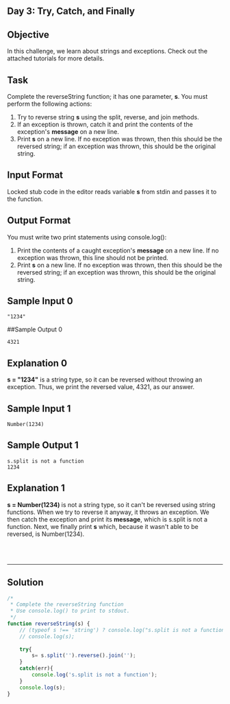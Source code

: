 ## Day 3: Try, Catch, and Finally
## Objective

In this challenge, we learn about strings and exceptions. Check out the attached tutorials for more details.


## Task

Complete the reverseString function; it has one parameter, **s**. You must perform the following actions:

1. Try to reverse string **s** using the split, reverse, and join methods.
2. If an exception is thrown, catch it and print the contents of the exception's **message** on a new line.
3. Print **s** on a new line. If no exception was thrown, then this should be the reversed string; if an exception was thrown, this should be the original string.

 
## Input Format

Locked stub code in the editor reads variable **s** from stdin and passes it to the function.


## Output Format

You must write two print statements using console.log():

1. Print the contents of a caught exception's **message** on a new line. If no exception was thrown, this line should not be printed.
2. Print **s** on a new line. If no exception was thrown, then this should be the reversed string; if an exception was thrown, this should be the original string.


## Sample Input 0

```
"1234"
```


##Sample Output 0

```
4321
```


## Explanation 0

**s = "1234"** is a string type, so it can be reversed without throwing an exception. Thus, we print the reversed value, 4321, as our answer.


## Sample Input 1

```
Number(1234)
```


## Sample Output 1

```
s.split is not a function
1234
```


## Explanation 1

**s = Number(1234)** is not a string type, so it can't be reversed using string functions. When we try to reverse it anyway, it throws an exception. We then catch the exception and print its **message**, which is s.split is not a function. Next, we finally print **s** which, because it wasn't able to be reversed, is Number(1234).

<br/>
<br/>

---

## Solution

```javascript
/*
 * Complete the reverseString function
 * Use console.log() to print to stdout.
 */
function reverseString(s) {
    // (typeof s !== 'string') ? console.log("s.split is not a function") : (s = s.split('').reverse().join(''));
    // console.log(s);
    
    try{
        s= s.split('').reverse().join('');
    }
    catch(err){
        console.log('s.split is not a function');
    }
    console.log(s);
}

```
